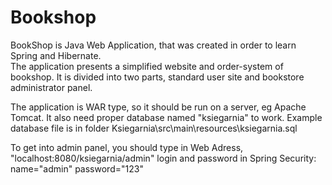 # Bookshop
BookShop is Java Web Application, that was created in order to learn Spring and Hibernate.  
The application presents a simplified website and order-system of bookshop. It is divided into two parts, standard user site and bookstore administrator panel.

The application is WAR type, so it should be run on a server, eg Apache Tomcat. It also need proper database named "ksiegarnia" to work. Example database file is in folder Ksiegarnia\src\main\resources\ksiegarnia.sql

To get into admin panel, you should type in Web Adress, "localhost:8080/ksiegarnia/admin" 
login and password in Spring Security:
name="admin" password="123" 

